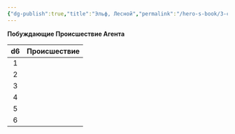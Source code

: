 ```yaml
---
{"dg-publish":true,"title":"Эльф, Лесной","permalink":"/hero-s-book/3-culture-and-career/careers/disciple/","dgPassFrontmatter":true}
---
```



**Побуждающие Происшествие Агента**

| d6  | Происшествие |
| :-: | ------------ |
|  1  |              |
|  2  |              |
|  3  |              |
|  4  |              |
|  5  |              |
|  6  |              |
